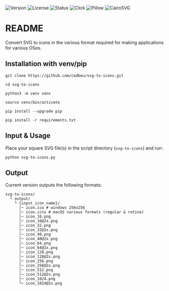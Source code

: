 ![Version](https://img.shields.io/badge/version-1.0-blue?style=flat-square)
![License](https://img.shields.io/badge/license-MIT-green?style=flat-square)
![Status](https://img.shields.io/badge/status-active-brightgreen?style=flat-square)
![Click](https://img.shields.io/badge/Click-CLI-orange?style=flat-square)
![Pillow](https://img.shields.io/badge/Pillow-Image%20Processing-yellow?style=flat-square)
![CairoSVG](https://img.shields.io/badge/CairoSVG-SVG%20Rendering-purple?style=flat-square)

# README
Convert SVG to icons in the various format required for making applications for various OSes.

## Installation with venv/pip
`git clone https://github.com/cedbeu/svg-to-icons.git`

`cd svg-to-icons`

`python3 -m venv venv`

`source venv/bin/activate`

`pip install --upgrade pip`

`pip install -r requirements.txt`

## Input & Usage
Place your square SVG file(s) in the script directory (`svg-to-icons`) and run:

`python svg-to-icons.py`

## Output
Current version outputs the following formats:

```
svg-to-icons/
  └ output/
    └ {input_icon_name}/
      │─ icon.ico # windows 256x256
      │─ icon.icns # macOS various formats (regular & retina)
      │─ icon_16.png
      │─ icon_16@2x.png
      │─ icon_32.png
      │─ icon_32@2x.png
      │─ icon_48.png
      │─ icon_48@2x.png
      │─ icon_64.png
      │─ icon_64@2x.png
      │─ icon_128.png
      │─ icon_128@2x.png
      │─ icon_256.png
      │─ icon_256@2x.png
      │─ icon_512.png
      │─ icon_512@2x.png
      │─ icon_1024.png
      └─ icon_1024@2x.png
```
